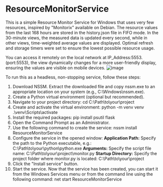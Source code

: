 # ResourceMonitorService
This is a simple Resource Monitor Service for Windows that uses very few resources, inspired by "Monitorix" available on Debian.
The resource values from the last 168 hours are stored in the history.json file in FIFO mode. 
In the 30-minute views, the measured data is updated every second, while in other views, time-weighted average values are displayed.
Optimal refresh and storage timers were set to ensure the lowest possible resource usage.

You can access it remotely on the local network at IP_Address:5553. (port:5553), the view dynamically changes for a more user-friendly display, ensuring the values are visible on mobile devices.
![image](https://github.com/user-attachments/assets/29a753bc-4067-47f7-902d-aaa7e43b1cc6)

To run this as a headless, non-stopping service, follow these steps:
1. Download NSSM. Extract the downloaded file and copy nssm.exe to an appropriate location on your system (e.g., C:\Windows\nssm.exe).
2. Create a Python virtual environment (optional but recommended).
3. Navigate to your project directory: cd C:\Path\to\your\project
4. Create and activate the virtual environment:
   python -m venv venv
   .\venv\Scripts\activate
5. Install the required packages: pip install psutil flask
6. Open the Command Prompt as an Administrator.
7. Use the following command to create the service: nssm install ResourceMonitorService
8. Configure the service in the opened window:
   **Application Path:** Specify the path to the Python executable, e.g.: C:\Path\to\your\python\python.exe
   **Arguments:** Specify the script file name: C:\Path\to\your\project\monitor.py
   **Startup Directory:** Specify the project folder where monitor.py is located: C:\Path\to\your\project
10. Click the "Install service" button.
11. Start the service. Now that the service has been created, you can start it from the Windows Services menu or from the command line using the following command: net start ResourceMonitorService

